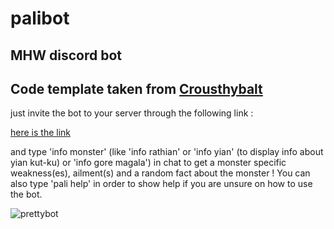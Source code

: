 # palibot
MHW discord bot
------
Code template taken from [Crousthybalt](https://github.com/Crousthybalt/palibot)
------
just invite the bot to your server through the following link :

[here is the link](https://discordapp.com/api/oauth2/authorize?client_id=668495141077778433&permissions=0&scope=bot)

and type 'info monster' (like 'info rathian' or 'info yian' (to display info about yian kut-ku) or 'info gore magala') in chat to get a monster specific weakness(es), ailment(s) and a random fact about the monster !
You can also type 'pali help' in order to show help if you are unsure on how to use the bot.


![prettybot](https://i.imgur.com/nxiElvt.png)

